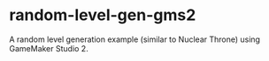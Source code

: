 # random-level-gen-gms2
A random level generation example (similar to Nuclear Throne) using GameMaker Studio 2.
